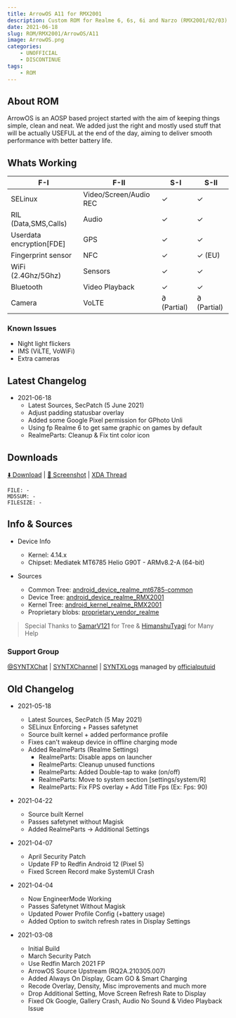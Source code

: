 ```yaml
---
title: ArrowOS A11 for RMX2001
description: Custom ROM for Realme 6, 6s, 6i and Narzo (RMX2001/02/03)
date: 2021-06-18
slug: ROM/RMX2001/ArrowOS/A11
image: ArrowOS.png
categories:
    - UNOFFICIAL
    - DISCONTINUE
tags:
    - ROM
---
```


## About ROM
ArrowOS is an AOSP based project started with the aim of keeping things simple, clean and neat. We added just the right and mostly used stuff that will be actually USEFUL at the end of the day, aiming to deliver smooth performance with better battery life.

## Whats Working
F-I | F-II | S-I | S-II
---------|---------|---------|---------
SELinux | Video/Screen/Audio REC | ✓ | ✓
RIL (Data,SMS,Calls) | Audio | ✓ | ✓
Userdata encryption[FDE] | GPS | ✓ | ✓
Fingerprint sensor | NFC | ✓ | ✓ (EU)
WiFi (2.4Ghz/5Ghz) | Sensors | ✓ | ✓
Bluetooth | Video Playback | ✓ | ✓
Camera | VoLTE | ∂ (Partial) | ∂ (Partial)

### Known Issues
* Night light flickers
* IMS (ViLTE, VoWiFi)
* Extra cameras

## Latest Changelog
* 2021-06-18
  * Latest Sources, SecPatch (5 June 2021)
  * Adjust padding statusbar overlay
  * Added some Google Pixel permission for GPhoto Unli
  * Using fp Realme 6 to get same graphic on games by default
  * RealmeParts: Cleanup & Fix tint color icon

## Downloads
[⬇️ Download](#DISCONTINUE) | [🌆 Screenshot](https://t.me/SYNTXchannel/109) | [XDA Thread](https://forum.xda-developers.com/t/rom-11-unofficial-arrowos-11-0-18-06-2021-discontinued.4244049)

```
FILE: -
MD5SUM: -
FILESIZE: -
```

## Info & Sources
* Device Info
  * Kernel: 4.14.x
  * Chipset: Mediatek MT6785 Helio G90T - ARMv8.2-A (64-bit)

* Sources
  * Common Tree: [android_device_realme_mt6785-common](https://github.com/officialputuid/android_device_realme_mt6785-common)
  * Device Tree: [android_device_realme_RMX2001](https://github.com/officialputuid/android_device_realme_RMX2001)
  * Kernel Tree: [android_kernel_realme_RMX2001](https://github.com/officialputuid/android_kernel_realme_RMX2001)
  * Proprietary blobs: [proprietary_vendor_realme](https://github.com/officialputuid/proprietary_vendor_realme)
>  Special Thanks to [SamarV121](https://github.com/SamarV-121) for Tree & [HimanshuTyagi](https://github.com/ManshuTyagi) for Many Help

### Support Group
[@SYNTXChat](https://t.me/SYNTXchat) | [SYNTXChannel](https://t.me/SYNTXchannel) | [SYNTXLogs](https://t.me/SYNTXlogs) managed by [officialputuid](https://t.me/officialputuid)


## Old Changelog
* 2021-05-18
  * Latest Sources, SecPatch (5 May 2021)
  * SELinux Enforcing + Passes safetynet
  * Source built kernel + added performance profile
  * Fixes can't wakeup device in offline charging mode
  * Added RealmeParts (Realme Settings)
    * RealmeParts: Disable apps on launcher
    * RealmeParts: Cleanup unused functions
    * RealmeParts: Added Double-tap to wake (on/off)
    * RealmeParts: Move to system section [settings/system/R]
    * RealmeParts: Fix FPS overlay + Add Title Fps (Ex: Fps: 90)

* 2021-04-22
  * Source built Kernel
  * Passes safetynet without Magisk
  * Added RealmeParts → Additional Settings

* 2021-04-07
  * April Security Patch
  * Update FP to Redfin Android 12 (Pixel 5)
  * Fixed Screen Record make SystemUI Crash
 
* 2021-04-04
  * Now EngineerMode Working
  * Passes Safetynet Without Magisk
  * Updated Power Profile Config (+battery usage)
  * Added Option to switch refresh rates in Display Settings

* 2021-03-08
  * Initial Build
  * March Security Patch
  * Use Redfin March 2021 FP
  * ArrowOS Source Upstream (RQ2A.210305.007)
  * Added Always On Display, Gcam GO & Smart Charging
  * Recode Overlay, Density, Misc improvements and much more
  * Drop Additional Setting, Move Screen Refresh Rate to Display
  * Fixed Ok Google, Gallery Crash, Audio No Sound & Video Playback Issue

